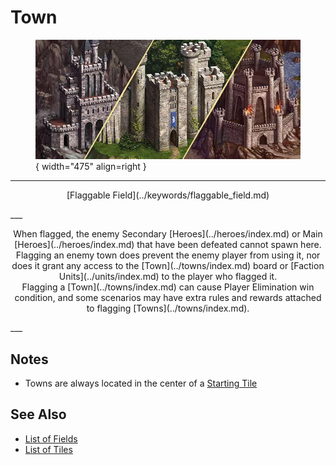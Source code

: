 # Town

<figure markdown="span">

![Town Map Location](../assets/locations-town.webp){ width="475" align=right }

</figure>

___
<p style="text-align: center;" markdown>[Flaggable Field](../keywords/flaggable_field.md)</p>
___
<p style="text-align: center;" markdown>When flagged, the enemy Secondary [Heroes](../heroes/index.md) or Main [Heroes](../heroes/index.md) that have been defeated cannot spawn here.<br>Flagging an enemy town does prevent the enemy player from using it, nor does it grant any access to the [Town](../towns/index.md) board or [Faction Units](../units/index.md) to the player who flagged it.<br>Flagging a [Town](../towns/index.md) can cause Player Elimination win condition, and some scenarios may have extra rules and rewards attached to flagging [Towns](../towns/index.md).</p>
___


## Notes

- Towns are always located in the center of a [Starting Tile](../keywords/starting_tile.md)


## See Also

- [List of Fields](index.md)
- [List of Tiles](../tiles/index.md)
